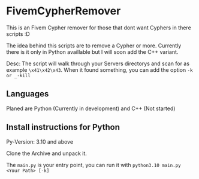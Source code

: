 # FivemCypherRemover
This is an Fivem Cypher remover for those that dont want Cyphers in there scripts :D

The idea behind this scripts are to remove a Cypher or more. Currently there is it only in Python availlable but I will soon add the C++ variant.

Desc:
The script will walk through your Servers directorys and scan for as example `\x41\x42\x43`. When it found something, you can add the option `-k or _-kill`

## Languages 
Planed are Python (Currently in development) and C++ (Not started)


## Install instructions for Python
Py-Version: 3.10 and above

Clone the Archive and unpack it. 


The `main.py` is your entry point, you can run it with `python3.10 main.py <Your Path> [-k]`
